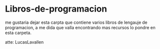 # Libros-de-programacion

me gustaria dejar esta carpta que contiene varios libros de lengauje de programacion, a me dida que valla encontrando mas recursos lo pondre en esta carpeta. 

atte: LucasLavallen
